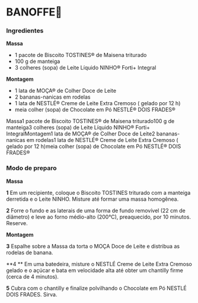 # BANOFFE:cake: 

### Ingredientes

**Massa** 

- 1 pacote de Biscoito TOSTINES® de Maisena triturado
- 100 g de manteiga
- 3 colheres (sopa) de Leite Líquido NINHO® Forti+ Integral

**Montagem**

- 1 lata de MOÇA® de Colher Doce de Leite
- 2 bananas-nanicas em rodelas
- 1 lata de NESTLÉ® Creme de Leite Extra Cremoso ( gelado por 12 h)
- meia colher (sopa) de Chocolate em Pó NESTLÉ® DOIS FRADES®



Massa1 pacote de Biscoito TOSTINES® de Maisena triturado100 g de manteiga3 colheres (sopa) de Leite Líquido NINHO® Forti+ IntegralMontagem1 lata de MOÇA® de Colher Doce de Leite2 bananas-nanicas em rodelas1 lata de NESTLÉ® Creme de Leite Extra Cremoso ( gelado por 12 h)meia colher (sopa) de Chocolate em Pó NESTLÉ® DOIS FRADES®

### Modo de preparo

**Massa**

**1**  Em um recipiente, coloque o Biscoito TOSTINES triturado com a manteiga derretida e o Leite NINHO. Misture até formar uma massa homogênea.

**2** Forre o fundo e as laterais de uma forma de fundo removível (22 cm de diâmetro) e leve ao forno médio-alto (200°C), preaquecido, por 10 minutos. Reserve.

**Montagem**

**3**  Espalhe sobre a Massa da torta o MOÇA Doce de Leite e distribua as rodelas de banana.

**4 ** Em uma batedeira, misture o NESTLÉ Creme de Leite Extra Cremoso gelado e o açúcar e bata em velocidade alta até obter um chantilly firme (cerca de 4 minutos).

**5** Cubra com o chantilly e finalize polvilhando o Chocolate em Pó NESTLÉ DOIS FRADES. Sirva.





